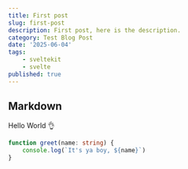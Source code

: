 ```yaml
---
title: First post
slug: first-post
description: First post, here is the description.
category: Test Blog Post
date: '2025-06-04'
tags:
    - sveltekit
    - svelte
published: true
---
```


## Markdown

Hello World 👌

```ts
function greet(name: string) {
    console.log(`It's ya boy, ${name}`)
}
```